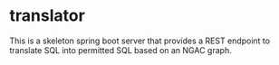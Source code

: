 # translator

This is a skeleton spring boot server that provides a REST endpoint to translate SQL into permitted SQL based on an NGAC graph.
